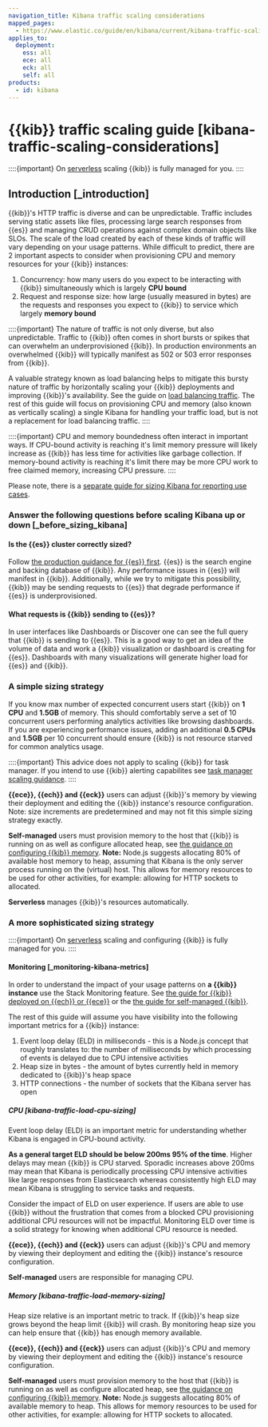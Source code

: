 ```yaml
---
navigation_title: Kibana traffic scaling considerations
mapped_pages:
  - https://www.elastic.co/guide/en/kibana/current/kibana-traffic-scaling-considerations.html
applies_to:
  deployment:
    ess: all
    ece: all
    eck: all
    self: all
products:
  - id: kibana
---
```


# {{kib}} traffic scaling guide [kibana-traffic-scaling-considerations]

::::{important}
On [serverless](../deploy/elastic-cloud/serverless.md) scaling {{kib}} is fully managed for you.
::::

## Introduction [_introduction]

{{kib}}'s HTTP traffic is diverse and can be unpredictable. Traffic includes serving static assets like files, processing large search responses from {{es}} and managing CRUD operations against complex domain objects like SLOs. The scale of the load created by each of these kinds of traffic will vary depending on your usage patterns. While difficult to predict, there are 2 important aspects to consider when provisioning CPU and memory resources for your {{kib}} instances:

1. Concurrency: how many users do you expect to be interacting with {{kib}} simultaneously which is largely **CPU bound**
2. Request and response size: how large (usually measured in bytes) are the requests and responses you expect to {{kib}} to service which largely **memory bound**

::::{important}
The nature of traffic is not only diverse, but also unpredictable. Traffic to {{kib}} often comes in short bursts or spikes that can overwhelm an underprovisioned {{kib}}. In production environments an overwhelmed {{kib}} will typically manifest as 502 or 503 error responses from {{kib}}.

A valuable strategy known as load balancing helps to mitigate this bursty nature of traffic by horizontally scaling your {{kib}} deployments and improving {{kib}}'s availability. See the guide on [load balancing traffic](./kibana-load-balance-traffic.md). The rest of this guide will focus on provisioning CPU and memory (also known as vertically scaling) a single Kibana for handling your traffic load, but is not a replacement for load balancing traffic.
::::

::::{important}
CPU and memory boundedness often interact in important ways. If CPU-bound activity is reaching it's limit memory pressure will likely increase as {{kib}} has less time for activities like garbage collection. If memory-bound activity is reaching it's limit there may be more CPU work to free claimed memory, increasing CPU pressure.
::::

Please note, there is a [separate guide for sizing Kibana for reporting use cases](./kibana-reporting-production-considerations.md).

### Answer the following questions before scaling Kibana up or down [_before_sizing_kibana]

#### Is the {{es}} cluster correctly sized?

Follow [the production guidance for {{es}} first](./elasticsearch-in-production-environments.md). {{es}} is the search engine and backing database of {{kib}}. Any performance issues in {{es}} will manifest in {{kib}}. Additionally, while we try to mitigate this possibility, {{kib}} may be sending requests to {{es}} that degrade performance if {{es}} is underprovisioned.

#### What requests is {{kib}} sending to {{es}}?

In user interfaces like Dashboards or Discover one can see the full query that {{kib}} is sending to {{es}}. This is a good way to get an idea of the volume of data and work a {{kib}} visualization or dashboard is creating for {{es}}. Dashboards with many visualizations will generate higher load for {{es}} and {{kib}}.

### A simple sizing strategy

If you know max number of expected concurrent users start {{kib}} on **1 CPU** and **1.5GB** of memory. This should comfortably serve a set of 10 concurrent users performing analytics activities like browsing dashboards. If you are experiencing performance issues, adding an additional **0.5 CPUs** and **1.5GB** per 10 concurrent should ensure {{kib}} is not resource starved for common analytics usage.

::::{important}
This advice does not apply to scaling {{kib}} for task manager. If you intend to use {{kib}} alerting capabilites see [task manager scaling guidance](./kibana-task-manager-scaling-considerations.md).
::::

**{{ece}}, {{ech}} and {{eck}}** users can adjust {{kib}}'s memory by viewing their deployment and editing the {{kib}} instance's resource configuration. Note: size increments are predetermined and may not fit this simple sizing strategy exactly.

**Self-managed** users must provision memory to the host that {{kib}} is running on as well as configure allocated heap, see [the guidance on configuring {{kib}} memory](./kibana-configure-memory.md). **Note:** Node.js suggests allocating 80% of available host memory to heap, assuming that Kibana is the only server process running on the (virtual) host. This allows for memory resources to be used for other activities, for example: allowing for HTTP sockets to allocated.

**Serverless** manages {{kib}}'s resources automatically.

### A more sophisticated sizing strategy

::::{important}
On [serverless](../deploy/elastic-cloud/serverless.md) scaling and configuring {{kib}} is fully managed for you.
::::

#### Monitoring [_monitoring-kibana-metrics]

In order to understand the impact of your usage patterns on **a {{kib}} instance** use the Stack Monitoring feature. See [the guide for {{kib}} deployed on {{ech}} or {{ece}}](../monitor/stack-monitoring/ece-ech-stack-monitoring.md) or the [the guide for self-managed {{kib}}](../monitor/stack-monitoring/kibana-monitoring-self-managed.md).

The rest of this guide will assume you have visibility into the following important metrics for a {{kib}} instance:

1. Event loop delay (ELD) in milliseconds - this is a Node.js concept that roughly translates to: the number of milliseconds by which processing of events is delayed due to CPU intensive activities
2. Heap size in bytes - the amount of bytes currently held in memory dedicated to {{kib}}'s heap space
3. HTTP connections - the number of sockets that the Kibana server has open

##### CPU [kibana-traffic-load-cpu-sizing]

Event loop delay (ELD) is an important metric for understanding whether Kibana is engaged in CPU-bound activity.

**As a general target ELD should be below 200ms 95% of the time**. Higher delays may mean {{kib}} is CPU starved. Sporadic increases above 200ms may mean that Kibana is periodically processing CPU intensive activities like large responses from Elasticsearch whereas consistently high ELD may mean Kibana is struggling to service tasks and requests.

Consider the impact of ELD on user experience. If users are able to use {{kib}} without the frustration that comes from a blocked CPU provisioning additional CPU resources will not be impactful. Monitoring ELD over time is a solid strategy for knowing when additional CPU resource is needed.

**{{ece}}, {{ech}} and {{eck}}** users can adjust {{kib}}'s CPU and memory by viewing their deployment and editing the {{kib}} instance's resource configuration.

**Self-managed** users are responsible for managing CPU.

##### Memory [kibana-traffic-load-memory-sizing]

Heap size relative is an important metric to track. If {{kib}}'s heap size grows beyond the heap limit {{kib}} will crash. By monitoring heap size you can help ensure that {{kib}} has enough memory available.

**{{ece}}, {{ech}} and {{eck}}** users can adjust {{kib}}'s CPU and memory by viewing their deployment and editing the {{kib}} instance's resource configuration.

**Self-managed** users must provision memory to the host that {{kib}} is running on as well as configure allocated heap, see [the guidance on configuring {{kib}} memory](./kibana-configure-memory.md). **Note:** Node.js suggests allocating 80% of available memory to heap. This allows for memory resources to be used for other activities, for example: allowing for HTTP sockets to allocated.

